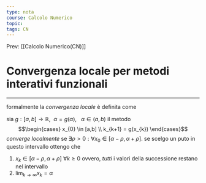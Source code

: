 ```yaml
---
type: nota
course: Calcolo Numerico
topic: 
tags: CN
---
```


Prev: [[Calcolo Numerico(CN)]]

# Convergenza locale per metodi interativi funzionali
---
formalmente la _convergenza locale_ è definita come

sia $g:[a,b]\rightarrow \mathbb{R} , \ \ \alpha = g(\alpha), \ \ \ \alpha \in (a,b)$ il metodo
$$\begin{cases}
x_{0} \in [a,b] \\
k_{k+1} = g(x_{k})
\end{cases}$$
_converge localmente_ se $\exists \rho>0: \forall x_{0}\in [\alpha-\rho,\alpha+\rho]$.
se scelgo un puto in questo intervallo ottengo che
1. $x_{k}\in [\alpha-\rho,\alpha+\rho]\  \forall k\geq 0$ ovvero, _tutti_ i valori della successione restano nel intervallo
2. $\lim_{ k \to \infty }x_{k}=\alpha$ 